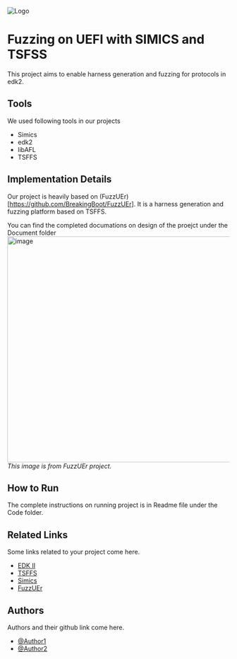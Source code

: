 
![Logo](https://via.placeholder.com/600x150?text=Your+Logo+Here+600x150)


# Fuzzing on UEFI with SIMICS and TSFSS

This project aims to enable harness generation and fuzzing for protocols in edk2.

## Tools
We used following tools in our projects
- Simics
- edk2
- libAFL
- TSFFS


## Implementation Details

Our project is heavily based on (FuzzUEr)[https://github.com/BreakingBoot/FuzzUEr]. It is a harness generation and fuzzing platform based on TSFFS.

You can find the completed documations on design of the proejct under the Document folder
<img width="861" height="511" alt="image" src="https://github.com/user-attachments/assets/585952c8-8b06-44fa-addd-a5180073552f" />
_This image is from FuzzUEr project._


## How to Run

The complete instructions on running project is in Readme file under the Code folder.

## Related Links
Some links related to your project come here.
 - [EDK II](https://github.com/tianocore/edk2)
 - [TSFFS](https://github.com/intel/tsffs)
 - [Simics](https://www.intel.com/content/www/us/en/developer/articles/tool/simics-simulator.html)
 - [FuzzUEr](https://www.ndss-symposium.org/ndss-paper/fuzzuer-enabling-fuzzing-of-uefi-interfaces-on-edk-2/)


## Authors
Authors and their github link come here.
- [@Author1](https://github.com/Sharif-University-ESRLab)
- [@Author2](https://github.com/Sharif-University-ESRLab)

